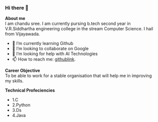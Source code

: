 ### Hi there 👋
**About me**  
I am chandu sree. I am currently pursing b.tech second year in V.R.Siddhartha engineering college in the stream Computer Science. I hail from Vijayawada.

- 🌱 I’m currently learning Github
- 👯 I’m looking to collaborate on Google
- 🤔 I’m looking for help with AI Technologies
- 📫 How to reach me: [githublink](https://github.com/chandusree21).

**Career Objective**  
To be able to work for a stable organisation that will help me in improving my skills.  

**Technical Profeciencies**  
* 1.C
* 2.Python
* 3.Ds
* 4.Java

